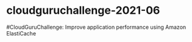 # cloudguruchallenge-2021-06
#CloudGuruChallenge: Improve application performance using Amazon ElastiCache
